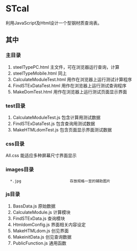 # STcal

利用JavaScript及Html设计一个型钢材质查询表。

## 其中

### 主目录
1. steelTypePC.html         主文件，可在浏览器运行查询，计算
2. steelTypeMobile.html     同上
3. CalculateModuleTest.html 用作在浏览器上运行测试计算程序
4. FindSTExDataTest.html    用作在浏览器上运行测试查询程序
5. MakeDomTest.html         用作在浏览器上运行测试页面显示界面

### test目录
1. CalculateModuleTest.js   包含计算用测试数据
2. FindSTExDataTest.js      包含查询用测试数据
3. MakeHTMLdomTest.js       包含页面显示界面测试数据

### css目录
All.css                     能适应多种屏幕尺寸界面显示

### images目录
      *.jpg                      存放规格一至的辅助图片

### js目录
1. BassData.js              原始数据
2. CalculateModule.js       计算模块
3. FindSTExData.js          查询模块
4. HtmldomConfig.js         界面相关内容设定
5. MakeHTMLdom.js           创见界面
6. MakeinitData.js          创见查询数据
7. PublicFunction.js        通用函数
